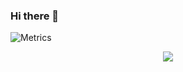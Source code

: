 ### Hi there 👋

<!--
**Fluuuegel/Fluuuegel** is a ✨ _special_ ✨ repository because its `README.md` (this file) appears on your GitHub profile.

Here are some ideas to get you started:

- 🔭 I’m currently working on ...
- 🌱 I’m currently learning ...
- 👯 I’m looking to collaborate on ...
- 🤔 I’m looking for help with ...
- 💬 Ask me about ...
- 📫 How to reach me: ...
- 😄 Pronouns: ...
- ⚡ Fun fact: ...
-->

![Metrics](https://metrics.lecoq.io/Fluuuegel?template=terminal&config.timezone=Asia%2FShanghai)
<div align="center"> <img src="https://visitor-badge.glitch.me/badge?page_id=Fluuuegel" /> </div>
